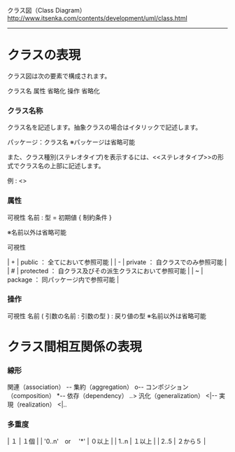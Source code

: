 クラス図（Class Diagram）
http://www.itsenka.com/contents/development/uml/class.html


---

# クラスの表現

クラス図は次の要素で構成されます。

クラス名
属性 省略化
操作 省略化


### クラス名称

クラス名を記述します。抽象クラスの場合はイタリックで記述します。


パッケージ：クラス名
※パッケージは省略可能


また、クラス種別(ステレオタイプ)を表示するには、<<ステレオタイプ>>の形式でクラス名の上部に記述します。

例 : <<interface>>

### 属性

可視性  名前 : 型 = 初期値 { 制約条件 }

※名前以外は省略可能

可視性

| +	 | public ： 全てにおいて参照可能 |
| -	 | private ： 自クラスでのみ参照可能 |
| #	 | protected ： 自クラス及びその派生クラスにおいて参照可能 |
| ~	 | package ： 同パッケージ内で参照可能 |

### 操作


可視性 名前 ( 引数の名前 : 引数の型 ) : 戻り値の型
※名前以外は省略可能



# クラス間相互関係の表現

### 線形

関連（association）	--
集約（aggregation）	o--
コンポジション（composition）	*--
依存（dependency）	..>
汎化（generalization）	<|--
実現（realization）	<|..

### 多重度

| １	| １個 |
| '0..n'　or　 '*'	| ０以上 |
| 1..n	| １以上 |
| 2..5	| ２から５ |


